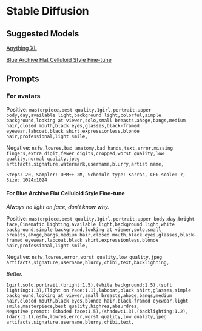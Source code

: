 # Stable Diffusion

## Suggested Models

[Anything XL](https://civitai.com/models/9409/anything-v5-or-anything-diffusion-original)

[Blue Archive Flat Celluloid Style Fine-tune](https://civitai.com/models/212253/baxl-or-blue-archive-flat-celluloid-style-fine-tune-or-kohaku-d-and-animagine-xl-v3)

## Prompts

### For avatars

Positive: `masterpiece,best quality,1girl,portrait,upper body,day,available light,background light,colorful,simple background,looking at viewer,solo,small breasts,ahoge,bangs,medium hair,closed mouth,black eyes,glasses,black-framed eyewear,labcoat,black shirt,expressionless,blonde hair,professional,light smile,`

Negative: `nsfw,lowres,bad anatomy,bad hands,text,error,missing fingers,extra digit,fewer digits,cropped,worst quality,low quality,normal quality,jpeg artifacts,signature,watermark,username,blurry,artist name,`

`Steps: 20, Sampler: DPM++ 2M, Schedule type: Karras, CFG scale: 7, Size: 1024x1024`

#### For Blue Archive Flat Celluloid Style Fine-tune

_Always no light on face, don't know why._

Positive: `masterpiece,best quality,1girl,portrait,upper body,day,bright face,Cinematic Lighting,available light,background light,white background,simple background,looking at viewer,solo,small breasts,ahoge,bangs,medium hair,closed mouth,black eyes,glasses,black-framed eyewear,labcoat,black shirt,expressionless,blonde hair,professional,light smile,`

Negative: `nsfw,lowres,error,worst quality,low quality,jpeg artifacts,signature,username,blurry,chibi,text,backlighting,`

_Better._

```plaintext
1girl,solo,portrait,(bright:1.5),(white background:1.5),(soft lighting:1.3),(light on face:1.1),labcoat,black shirt,glasses,simple background,looking at viewer,small breasts,ahoge,bangs,medium hair,closed mouth,black eyes,blonde hair,black-framed eyewear,light smile,masterpiece,best quality,highres,absurdres,
Negative prompt: (shaded face:1.5),(shadow:1.3),(backlighting:1.2),(dark:1.1),nsfw,lowres,error,worst quality,low quality,jpeg artifacts,signature,username,blurry,chibi,text,
```
